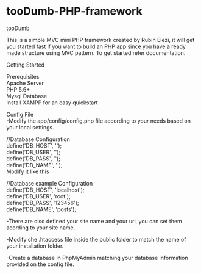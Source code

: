# tooDumb-PHP-framework
tooDumb <br />

This is a simple MVC mini PHP framework created by Rubin Elezi, it will get you started fast if you want to build an PHP app since you have a ready made structure using MVC pattern. To get started refer documentation.

Getting Started <br />

Prerequisites <br />
Apache Server <br />
PHP 5.6+ <br />
Mysql Database <br />
Install XAMPP for an easy quickstart <br />

Config File <br />
-Modify the app/config/config.php file according to your needs based on your local settings. <br />

//Database Configuration <br />
define('DB_HOST', '<databaseHost>'); <br />
define('DB_USER', '<databaseUser>'); <br />
define('DB_PASS', '<databasePassword>'); <br />
define('DB_NAME', '<databaseName>'); <br />
Modify it like this

//Database example Configuration <br />
define('DB_HOST', 'localhost'); <br />
define('DB_USER', 'root'); <br />
define('DB_PASS', '123456'); <br />
define('DB_NAME', 'posts');

-There are olso defined your site name and your url, you can set them acording to your site name. <br />

-Modify che .htaccess file inside the public folder to match the name of your installation folder. <br />


-Create a database in PhpMyAdmin matching your database information provided on the config file. <br />
